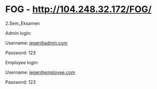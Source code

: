 # FOG - http://104.248.32.172/FOG/
2.Sem_Eksamen

Admin login:

Username: jeger@admin.com

Password: 123

Employee login:

Username: jeger@employee.com

Password: 123

